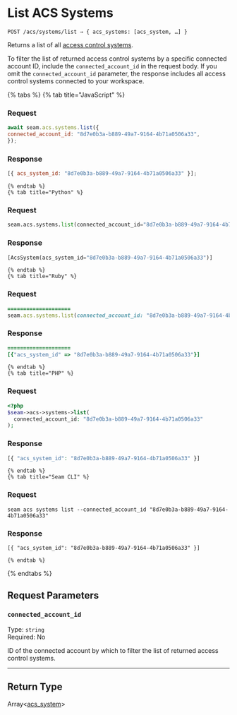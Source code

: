 # List ACS Systems

```
POST /acs/systems/list ⇒ { acs_systems: [acs_system, …] }
```

Returns a list of all [access control systems](https://docs.seam.co/latest/capability-guides/access-systems).

To filter the list of returned access control systems by a specific connected account ID, include the 
`connected_account_id` in the request body. If you omit the `connected_account_id` parameter, the 
response includes all access control systems connected to your workspace.

{% tabs %}
    {% tab title="JavaScript" %}
  ### Request
  ```javascript
  await seam.acs.systems.list({
  connected_account_id: "8d7e0b3a-b889-49a7-9164-4b71a0506a33",
});
  ```

  ### Response
  ```javascript
  [{ acs_system_id: "8d7e0b3a-b889-49a7-9164-4b71a0506a33" }];
  ```
    {% endtab %}
    {% tab title="Python" %}
  ### Request
  ```python
  seam.acs.systems.list(connected_account_id="8d7e0b3a-b889-49a7-9164-4b71a0506a33")
  ```

  ### Response
  ```python
  [AcsSystem(acs_system_id="8d7e0b3a-b889-49a7-9164-4b71a0506a33")]
  ```
    {% endtab %}
    {% tab title="Ruby" %}
  ### Request
  ```ruby
  ====================
seam.acs.systems.list(connected_account_id: "8d7e0b3a-b889-49a7-9164-4b71a0506a33")
  ```

  ### Response
  ```ruby
  ====================
[{"acs_system_id" => "8d7e0b3a-b889-49a7-9164-4b71a0506a33"}]
  ```
    {% endtab %}
    {% tab title="PHP" %}
  ### Request
  ```php
  <?php
$seam->acs->systems->list(
    connected_account_id: "8d7e0b3a-b889-49a7-9164-4b71a0506a33"
);
  ```

  ### Response
  ```php
  [{ "acs_system_id": "8d7e0b3a-b889-49a7-9164-4b71a0506a33" }]
  ```
    {% endtab %}
    {% tab title="Seam CLI" %}
  ### Request
  ```seam_cli
  seam acs systems list --connected_account_id "8d7e0b3a-b889-49a7-9164-4b71a0506a33"
  ```

  ### Response
  ```seam_cli
  [{ "acs_system_id": "8d7e0b3a-b889-49a7-9164-4b71a0506a33" }]
  ```
    {% endtab %}
{% endtabs %}

## Request Parameters

### `connected_account_id`

Type: `string`\
Required: No

ID of the connected account by which to filter the list of returned access control systems.

---

## Return Type

Array<[acs_system](./README.md)>
